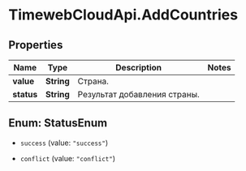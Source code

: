 # TimewebCloudApi.AddCountries

## Properties

Name | Type | Description | Notes
------------ | ------------- | ------------- | -------------
**value** | **String** | Страна. | 
**status** | **String** | Результат добавления страны. | 



## Enum: StatusEnum


* `success` (value: `"success"`)

* `conflict` (value: `"conflict"`)




